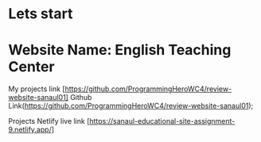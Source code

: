 # Lets start

# Website Name: English Teaching Center

My projects link [https://github.com/ProgrammingHeroWC4/review-website-sanaul01] Github Link(https://github.com/ProgrammingHeroWC4/review-website-sanaul01);

Projects Netlify live link [https://sanaul-educational-site-assignment-9.netlify.app/]

